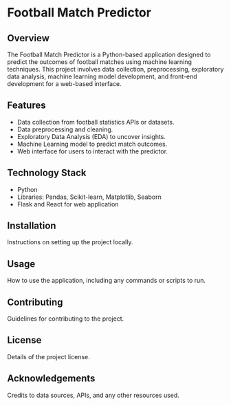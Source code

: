 # Football Match Predictor

## Overview
The Football Match Predictor is a Python-based application designed to predict the outcomes of football matches using machine learning techniques. This project involves data collection, preprocessing, exploratory data analysis, machine learning model development, and front-end development for a web-based interface.

## Features
- Data collection from football statistics APIs or datasets.
- Data preprocessing and cleaning.
- Exploratory Data Analysis (EDA) to uncover insights.
- Machine Learning model to predict match outcomes.
- Web interface for users to interact with the predictor.

## Technology Stack
- Python
- Libraries: Pandas, Scikit-learn, Matplotlib, Seaborn
- Flask and React for web application

## Installation
Instructions on setting up the project locally.

## Usage
How to use the application, including any commands or scripts to run.

## Contributing
Guidelines for contributing to the project.

## License
Details of the project license.

## Acknowledgements
Credits to data sources, APIs, and any other resources used.

